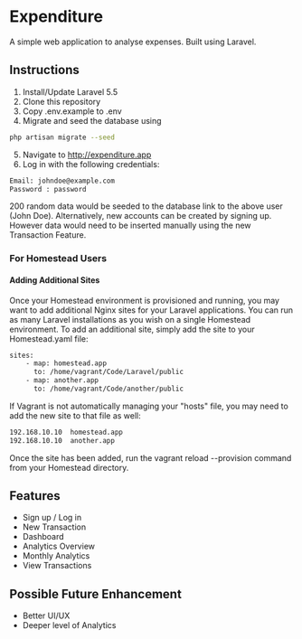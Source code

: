 # Expenditure
A simple web application to analyse expenses. Built using Laravel.

## Instructions
1. Install/Update Laravel 5.5
2. Clone this repository
3. Copy .env.example to .env
4. Migrate and seed the database using 
```sh 
php artisan migrate --seed 
```
5. Navigate to http://expenditure.app
6. Log in with the following credentials:
```sh
Email: johndoe@example.com
Password : password
```
200 random data would be seeded to the database link to the above user (John Doe).
Alternatively, new accounts can be created by signing up. However data would need to be inserted manually using the new Transaction Feature.

### For Homestead Users

#### Adding Additional Sites

Once your Homestead environment is provisioned and running, you may want to add additional Nginx sites for your Laravel applications. You can run as many Laravel installations as you wish on a single Homestead environment. To add an additional site, simply add the site to your  Homestead.yaml file:

```sh
sites:
    - map: homestead.app
      to: /home/vagrant/Code/Laravel/public
    - map: another.app
      to: /home/vagrant/Code/another/public
```
If Vagrant is not automatically managing your "hosts" file, you may need to add the new site to that file as well:

```sh
192.168.10.10  homestead.app
192.168.10.10  another.app
```

Once the site has been added, run the vagrant reload --provision command from your Homestead directory.

## Features
- Sign up / Log in
- New Transaction
- Dashboard
- Analytics Overview
- Monthly Analytics
- View Transactions

## Possible Future Enhancement
- Better UI/UX
- Deeper level of Analytics
